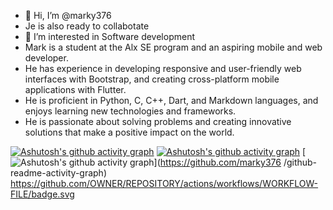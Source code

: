 - 👋 Hi, I’m @marky376
- Je is also ready to collabotate
- 👀 I’m interested in Software development
- Mark is a student at the Alx SE program and an aspiring mobile and web developer.
- He has experience in developing responsive and user-friendly web interfaces with Bootstrap, and creating cross-platform mobile applications with Flutter.
-  He is proficient in Python, C, C++, Dart, and Markdown languages, and enjoys learning new technologies and frameworks.
-  He is passionate about solving problems and creating innovative solutions that make a positive impact on the world.

[![Ashutosh's github activity graph](https://github-readme-activity-graph.vercel.app/graph?username=marky376&theme=dracula)](https://github.com/marky376/github-readme-activity-graph)
[![Ashutosh's github activity graph](https://github-readme-activity-graph.vercel.app/graph?username=marky376&custom_title=This%20is%20a%20title&hide_border=true)](https://github.com/ashutosh00710/github-readme-activity-graph)
[![Ashutosh's github activity graph](https://github-readme-activity-graph.vercel.app/graph?username=marky376)](https://github.com/marky376
/github-readme-activity-graph)
https://github.com/OWNER/REPOSITORY/actions/workflows/WORKFLOW-FILE/badge.svg
<!---
marky376/marky376 is a ✨ special ✨ repository because its `README.md` (this file) appears on your GitHub profile.
You can click the Preview link to take a look at your changes.
--->
